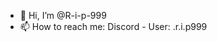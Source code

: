 - 👋 Hi, I’m @R-i-p-999
- 📫 How to reach me: Discord - User: .r.i.p999


<!---
R-i-p-999/R-i-p-999 is a ✨ special ✨ repository because its `README.md` (this file) appears on your GitHub profile.
You can click the Preview link to take a look at your changes.
--->
